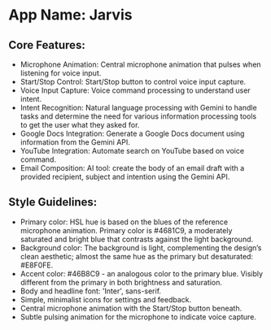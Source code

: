# **App Name**: Jarvis

## Core Features:

- Microphone Animation: Central microphone animation that pulses when listening for voice input.
- Start/Stop Control: Start/Stop button to control voice input capture.
- Voice Input Capture: Voice command processing to understand user intent.
- Intent Recognition: Natural language processing with Gemini to handle tasks and determine the need for various information processing tools to get the user what they asked for.
- Google Docs Integration: Generate a Google Docs document using information from the Gemini API.
- YouTube Integration: Automate search on YouTube based on voice command.
- Email Composition: AI tool: create the body of an email draft with a provided recipient, subject and intention using the Gemini API.

## Style Guidelines:

- Primary color: HSL hue is based on the blues of the reference microphone animation. Primary color is #4681C9, a moderately saturated and bright blue that contrasts against the light background.
- Background color: The background is light, complementing the design’s clean aesthetic; almost the same hue as the primary but desaturated: #E8F0FE.
- Accent color: #46B8C9 - an analogous color to the primary blue. Visibly different from the primary in both brightness and saturation.
- Body and headline font: 'Inter', sans-serif.
- Simple, minimalist icons for settings and feedback.
- Central microphone animation with the Start/Stop button beneath.
- Subtle pulsing animation for the microphone to indicate voice capture.